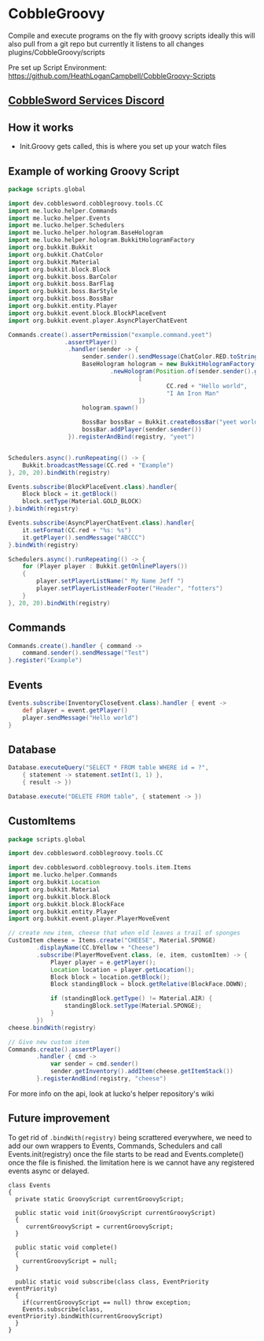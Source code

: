 # CobbleGroovy
Compile and execute programs on the fly with groovy scripts
ideally this will also pull from a git repo but currently 
it listens to all changes plugins/CobbleGroovy/scripts

Pre set up Script Environment:
https://github.com/HeathLoganCampbell/CobbleGroovy-Scripts

## [CobbleSword Services Discord](https://discord.gg/grpktEEM8g)

## How it works
* Init.Groovy gets called, this is where you set up your watch files


## Example of working Groovy Script
```groovy
package scripts.global

import dev.cobblesword.cobblegroovy.tools.CC
import me.lucko.helper.Commands
import me.lucko.helper.Events
import me.lucko.helper.Schedulers
import me.lucko.helper.hologram.BaseHologram
import me.lucko.helper.hologram.BukkitHologramFactory
import org.bukkit.Bukkit
import org.bukkit.ChatColor
import org.bukkit.Material
import org.bukkit.block.Block
import org.bukkit.boss.BarColor
import org.bukkit.boss.BarFlag
import org.bukkit.boss.BarStyle
import org.bukkit.boss.BossBar
import org.bukkit.entity.Player
import org.bukkit.event.block.BlockPlaceEvent
import org.bukkit.event.player.AsyncPlayerChatEvent

Commands.create().assertPermission("example.command.yeet")
                .assertPlayer()
                 .handler(sender -> {
                     sender.sender().sendMessage(ChatColor.RED.toString() + "Weeee")
                     BaseHologram hologram = new BukkitHologramFactory()
                             .newHologram(Position.of(sender.sender().getLocation()),
                                     [
                                             CC.red + "Hello world",
                                             "I Am Iron Man"
                                     ])
                     hologram.spawn()

                     BossBar bossBar = Bukkit.createBossBar("yeet world", BarColor.WHITE, BarStyle.SOLID, BarFlag.DARKEN_SKY)
                     bossBar.addPlayer(sender.sender())
                 }).registerAndBind(registry, "yeet")


Schedulers.async().runRepeating(() -> {
    Bukkit.broadcastMessage(CC.red + "Example")
}, 20, 20).bindWith(registry)

Events.subscribe(BlockPlaceEvent.class).handler{
    Block block = it.getBlock()
    block.setType(Material.GOLD_BLOCK)
}.bindWith(registry)

Events.subscribe(AsyncPlayerChatEvent.class).handler{
    it.setFormat(CC.red + "%s: %s")
    it.getPlayer().sendMessage("ABCCC")
}.bindWith(registry)

Schedulers.async().runRepeating(() -> {
    for (Player player : Bukkit.getOnlinePlayers())
    {
        player.setPlayerListName(" My Name Jeff ")
        player.setPlayerListHeaderFooter("Header", "fotters")
    }
}, 20, 20).bindWith(registry)
```


## Commands
```groovy
Commands.create().handler { command -> 
    command.sender().sendMessage("Test")
}.register("Example")
```

## Events
```groovy 
Events.subscribe(InventoryCloseEvent.class).handler { event ->
    def player = event.getPlayer()
    player.sendMessage("Hello world")
}
```


## Database
```groovy
Database.executeQuery("SELECT * FROM table WHERE id = ?", 
    { statement -> statement.setInt(1, 1) }, 
    { result -> })

Database.execute("DELETE FROM table", { statement -> })
```

## CustomItems

```groovy
package scripts.global

import dev.cobblesword.cobblegroovy.tools.CC

import dev.cobblesword.cobblegroovy.tools.item.Items
import me.lucko.helper.Commands
import org.bukkit.Location
import org.bukkit.Material
import org.bukkit.block.Block
import org.bukkit.block.BlockFace
import org.bukkit.entity.Player
import org.bukkit.event.player.PlayerMoveEvent

// create new item, cheese that when eld leaves a trail of sponges
CustomItem cheese = Items.create("CHEESE", Material.SPONGE)
        .displayName(CC.bYellow + "Cheese")
        .subscribe(PlayerMoveEvent.class, (e, item, customItem) -> {
            Player player = e.getPlayer();
            Location location = player.getLocation();
            Block block = location.getBlock();
            Block standingBlock = block.getRelative(BlockFace.DOWN);

            if (standingBlock.getType() != Material.AIR) {
                standingBlock.setType(Material.SPONGE);
            }
        })
cheese.bindWith(registry)

// Give new custom item
Commands.create().assertPlayer()
        .handler { cmd ->
            var sender = cmd.sender()
            sender.getInventory().addItem(cheese.getItemStack())
        }.registerAndBind(registry, "cheese")
```

For more info on the api, look at lucko's helper repository's wiki

## Future improvement
To get rid of `.bindWith(registry)` being scrattered everywhere, we need to add our own wrappers to Events, Commands, Schedulers and call Events.init(registry) once the file starts to be read and Events.complete() once the file is finished. the limitation here is we cannot have any registered events async or delayed.

```
class Events
{
  private static GroovyScript currentGroovyScript;

  public static void init(GroovyScript currentGroovyScript)
  {
     currentGroovyScript = currentGroovyScript;
  }

  public static void complete()
  {
    currentGroovyScript = null;
  }

  public static void subscribe(class class, EventPriority eventPriority)
  {
    if(currentGroovyScript == null) throw exception;
    Events.subscribe(class, eventPriority).bindWith(currentGroovyScript)
  }
}
